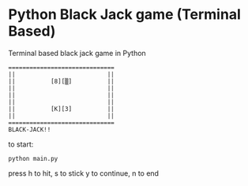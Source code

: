 # Python Black Jack game (Terminal Based)

Terminal based black jack game in Python

```
==============================
||                          ||
||          [8][▒]          ||
||                          ||
||                          ||
||                          ||
||          [K][3]          ||
||                          ||
==============================
BLACK-JACK!!
```

to start:

`python main.py`

press h to hit, s to stick
y to continue, n to end

```

```
